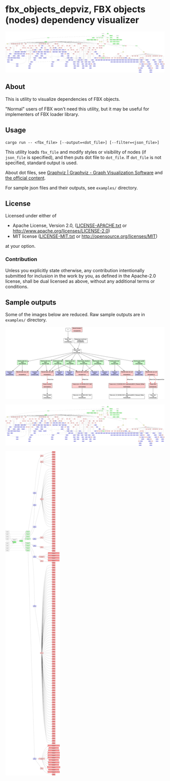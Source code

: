# fbx_objects_depviz, FBX objects (nodes) dependency visualizer

![sample output](examples/models.dot.small.png)

## About
This is utility to visualize dependencies of FBX objects.

"Normal" users of FBX won't need this utility, but it may be useful for
implementers of FBX loader library.

## Usage
```
cargo run -- <fbx_file> [--output=<dot_file>] [--filter=<json_file>]
```

This utility loads `fbx_file` and modify styles or visibility of nodes (if
`json_file` is specified), and then puts dot file to `dot_file`.
If `dot_file` is not specified, standard output is used.

About dot files, see
[Graphviz | Graphviz - Graph Visualization Software](http://www.graphviz.org/)
and [the official content](http://www.graphviz.org/content/dot-language).

For sample json files and their outputs, see `examples/` directory.

## License

Licensed under either of

* Apache License, Version 2.0, ([LICENSE-APACHE.txt](LICENSE-APACHE.txt) or
  <http://www.apache.org/licenses/LICENSE-2.0>)
* MIT license ([LICENSE-MIT.txt](LICENSE-MIT.txt) or
  <http://opensource.org/licenses/MIT>)

at your option.

### Contribution

Unless you explicitly state otherwise, any contribution intentionally submitted
for inclusion in the work by you, as defined in the Apache-2.0 license, shall be
dual licensed as above, without any additional terms or conditions.

## Sample outputs
Some of the images below are reduced.
Raw sample outputs are in `examples/` directory.

![Textures and meshes](examples/texture-and-mesh.dot.png)

![Model nodes](examples/models.dot.small.png)

![Deformers](examples/deformers.dot.small.png)
